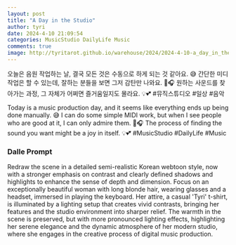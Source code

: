 ```yaml
---
layout: post
title: "A Day in the Studio"
author: tyri
date: 2024-4-10 21:09:54
categories: MusicStudio DailyLife Music
comments: true
image: http://tyritarot.github.io/warehouse/2024/2024-4-10-a_day_in_the_studio_title.jpeg
---
```


오늘은 음원 작업하는 날, 결국 모든 것은 수동으로 하게 되는 것 같아요. 😅 간단한 미디 작업은 할 수 있는데, 잘하는 분들을 보면 그저 감탄만 나와요. 🎹🎧 원하는 사운드를 찾아가는 과정, 그 자체가 어쩌면 즐거움일지도 몰라요. 💡💕 #뮤직스튜디오 #일상 #음악

Today is a music production day, and it seems like everything ends up being done manually. 😅 I can do some simple MIDI work, but when I see people who are good at it, I can only admire them. 🎹🎧 The process of finding the sound you want might be a joy in itself. 💡💕 #MusicStudio #DailyLife #Music

### Dalle Prompt

Redraw the scene in a detailed semi-realistic Korean webtoon style, now with a stronger emphasis on contrast and clearly defined shadows and highlights to enhance the sense of depth and dimension. Focus on an exceptionally beautiful woman with long blonde hair, wearing glasses and a headset, immersed in playing the keyboard. Her attire, a casual 'Tyri' t-shirt, is illuminated by a lighting setup that creates vivid contrasts, bringing her features and the studio environment into sharper relief. The warmth in the scene is preserved, but with more pronounced lighting effects, highlighting her serene elegance and the dynamic atmosphere of her modern studio, where she engages in the creative process of digital music production.
